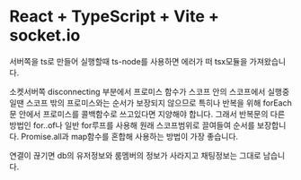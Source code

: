 # React + TypeScript + Vite + socket.io 

서버쪽을 ts로 만들어 실행할때 ts-node를 사용하면 에러가 떠 tsx모듈을 가져왔습니다.

소켓서버쪽 disconnecting 부분에서 프로미스 함수가 스코프 안의 스코프에서 실행중일땐 
스코프 밖의 프로미스와는 순서가 보장되지 않으므로 특히나 반복을 위해 forEach문 안에서
프로미스를 콜백함수로 쓰고있다면 지양해야 합니다. 그래서 반복문의 다른 방법인 for..of나 일반
for루프를 사용해 원래 스코프범위로 끌여들여 순서를 보장합니다. 
Promise.all과 map함수를 혼합해 사용하는 방법이 가장 좋습니다.

연결이 끊기면 db의 유저정보와 룸멤버의 정보가 사라지고 채팅정보는 그대로 남습니다.
